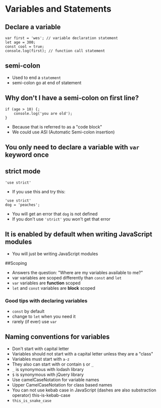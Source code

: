 # Variables and Statements
## Declare a variable
```
var first = 'wes'; // variable declaration statement
let age = 300;
const cool = true;
console.log(first); // function call statement
```

## semi-colon
* Used to end a `statement`
* semi-colon go at end of statement

## Why don't I have a semi-colon on first line?
```
if (age > 10) {;
    console.log('you are old');
}
```

* Because that is referred to as a "code block"
* We could use ASI (Automatic Semi-colon insertion)

## You only need to declare a variable with `var` keyword once

## strict mode
```
'use strict'
```

* If you use this and try this:

```
'use strict'
dog = 'peaches';
```

* You will get an error that `dog` is not defined
* If you don't use `'strict'` you won't get that error

## It is enabled by default when writing JavaScript modules
* You will just be writing JavaScript modules

##Scoping
* Answers the question: "Where are my variables available to me?"
* var variables are scoped differently than `const` and `let`
* `var` variables are **function** scoped
* `let` and `const` variables are  **block** scoped

### Good tips with declaring variables
* `const` by default
* change to `let` when you need it
* rarely (if ever) use `var`

## Naming conventions for variables
* Don't start with capital letter
* Variables should not start with a capital letter unless they are a "class"
* Variables must start with `a-z`
* They also can start with or contain `$` or `_`
* `_` is synonymous with lodash library
* `$` is synonymous with jQuery library
* Use camelCaseNotation for variable names
* Upper CamelCaseNotation for class based names
* You can not use kebab case in JavaScript (dashes are also substraction operator) this-is-kebab-case
* `this_is_snake_case`


